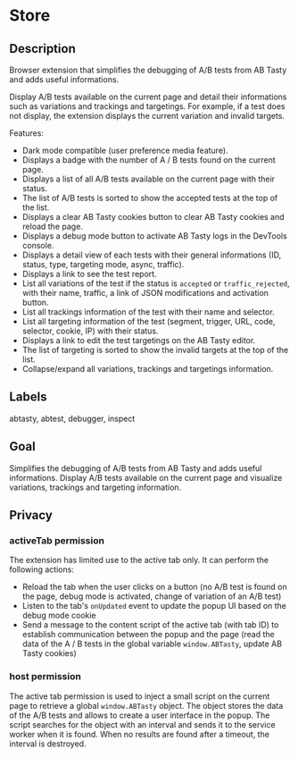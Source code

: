 # Store

## Description

Browser extension that simplifies the debugging of A/B tests from AB Tasty and adds useful informations.

Display A/B tests available on the current page and detail their informations such as variations and trackings and targetings. For example, if a test does not display, the extension displays the current variation and invalid targets.

Features:

- Dark mode compatible (user preference media feature).
- Displays a badge with the number of A / B tests found on the current page.
- Displays a list of all A/B tests available on the current page with their status.
- The list of A/B tests is sorted to show the accepted tests at the top of the list.
- Displays a clear AB Tasty cookies button to clear AB Tasty cookies and reload the page.
- Displays a debug mode button to activate AB Tasty logs in the DevTools console.
- Displays a detail view of each tests with their general informations (ID, status, type, targeting mode, async, traffic).
- Displays a link to see the test report.
- List all variations of the test if the status is `accepted` or `traffic_rejected`, with their name, traffic, a link of JSON modifications and activation button.
- List all trackings information of the test with their name and selector.
- List all targeting information of the test (segment, trigger, URL, code, selector, cookie, IP) with their status.
- Displays a link to edit the test targetings on the AB Tasty editor.
- The list of targeting is sorted to show the invalid targets at the top of the list.
- Collapse/expand all variations, trackings and targetings information.

## Labels

abtasty, abtest, debugger, inspect

## Goal

Simplifies the debugging of A/B tests from AB Tasty and adds useful informations. Display A/B tests available on the current page and visualize variations, trackings and targeting information.

## Privacy

### activeTab permission

The extension has limited use to the active tab only. It can perform the following actions:

- Reload the tab when the user clicks on a button (no A/B test is found on the page, debug mode is activated, change of variation of an A/B test)
- Listen to the tab's `onUpdated` event to update the popup UI based on the debug mode cookie
- Send a message to the content script of the active tab (with tab ID) to establish communication between the popup and the page (read the data of the A / B tests in the global variable `window.ABTasty`, update AB Tasty cookies)

### host permission

The active tab permission is used to inject a small script on the current page to retrieve a global `window.ABTasty` object. The object stores the data of the A/B tests and allows to create a user interface in the popup. The script searches for the object with an interval and sends it to the service worker when it is found. When no results are found after a timeout, the interval is destroyed.
